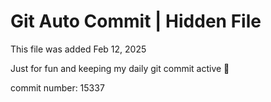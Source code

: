 # Git Auto Commit | Hidden File

This file was added Feb 12, 2025

Just for fun and keeping my daily git commit active 🤪

commit number: 15337
